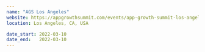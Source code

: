 ```yaml
---
name: "AGS Los Angeles"
website: https://appgrowthsummit.com/events/app-growth-summit-los-angeles-2022/
location: Los Angeles, CA, USA

date_start: 2022-03-10
date_end:   2022-03-10
---
```

